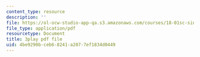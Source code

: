 ```yaml
---
content_type: resource
description: ''
file: https://ol-ocw-studio-app-qa.s3.amazonaws.com/courses/18-01sc-single-variable-calculus-fall-2010/4be9290bceb68241a2077ef1834d0449_er_tQOBgo-I.pdf
file_type: application/pdf
resourcetype: Document
title: 3play pdf file
uid: 4be9290b-ceb6-8241-a207-7ef1834d0449
---
```

